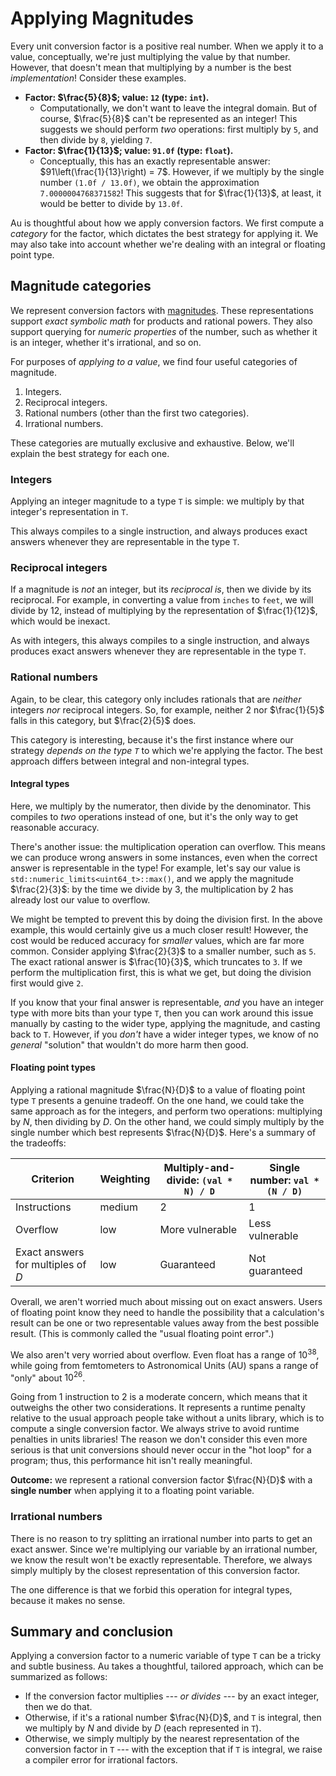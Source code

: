 # Applying Magnitudes

Every unit conversion factor is a positive real number.  When we apply it to a value, conceptually,
we're just multiplying the value by that number. However, that doesn't mean that multiplying by
a number is the best _implementation_!  Consider these examples.

- **Factor: $\frac{5}{8}$; value: `12` (type: `int`).**
    - Computationally, we don't want to leave the integral domain.  But of course, $\frac{5}{8}$
      can't be represented as an integer!  This suggests we should perform _two_ operations: first
      multiply by `5`, and then divide by `8`, yielding `7`.
- **Factor: $\frac{1}{13}$; value: `91.0f` (type: `float`).**
    - Conceptually, this has an exactly representable answer: $91\left(\frac{1}{13}\right) = 7$.
      However, if we multiply by the single number `(1.0f / 13.0f)`, we obtain the approximation
      `7.0000004768371582`!  This suggests that for $\frac{1}{13}$, at least, it would be better to
      divide by `13.0f`.

Au is thoughtful about how we apply conversion factors.  We first compute a _category_ for the
factor, which dictates the best strategy for applying it.  We may also take into account whether
we're dealing with an integral or floating point type.

## Magnitude categories

We represent conversion factors with [magnitudes](../../reference/magnitude.md).  These
representations support _exact symbolic math_ for products and rational powers.  They also support
querying for _numeric properties_ of the number, such as whether it is an integer, whether it's
irrational, and so on.

For purposes of _applying to a value_, we find four useful categories of magnitude.

1. Integers.
2. Reciprocal integers.
3. Rational numbers (other than the first two categories).
4. Irrational numbers.

These categories are mutually exclusive and exhaustive.  Below, we'll explain the best strategy for
each one.

### Integers

Applying an integer magnitude to a type `T` is simple: we multiply by that integer's representation
in `T`.

This always compiles to a single instruction, and always produces exact answers whenever they are
representable in the type `T`.

### Reciprocal integers

If a magnitude is _not_ an integer, but its _reciprocal is_, then we divide by its reciprocal.  For
example, in converting a value from `inches` to `feet`, we will divide by $12$, instead of
multiplying by the representation of $\frac{1}{12}$, which would be inexact.

As with integers, this always compiles to a single instruction, and always produces exact answers
whenever they are representable in the type `T`.

### Rational numbers

Again, to be clear, this category only includes rationals that are _neither_ integers _nor_
reciprocal integers.  So, for example, neither $2$ nor $\frac{1}{5}$ falls in this category, but
$\frac{2}{5}$ does.

This category is interesting, because it's the first instance where our strategy _depends on the
type `T`_ to which we're applying the factor.  The best approach differs between integral and
non-integral types.

#### Integral types

Here, we multiply by the numerator, then divide by the denominator.  This compiles to _two_
operations instead of one, but it's the only way to get reasonable accuracy.

There's another issue: the multiplication operation can overflow.  This means we can produce wrong
answers in some instances, even when the correct answer is representable in the type!  For example,
let's say our value is `std::numeric_limits<uint64_t>::max()`, and we apply the magnitude
$\frac{2}{3}$: by the time we divide by $3$, the multiplication by $2$ has already lost our value to
overflow.

We might be tempted to prevent this by doing the division first.  In the above example, this would
certainly give us a much closer result!  However, the cost would be reduced accuracy for _smaller_
values, which are far more common.  Consider applying $\frac{2}{3}$ to a smaller number, such as
`5`.  The exact rational answer is $\frac{10}{3}$, which truncates to `3`.  If we perform the
multiplication first, this is what we get, but doing the division first would give `2`.

If you know that your final answer is representable, _and_ you have an integer type with more bits
than your type `T`, then you can work around this issue manually by casting to the wider type,
applying the magnitude, and casting back to `T`. However, if you _don't_ have a wider integer types,
we know of no _general_ "solution" that wouldn't do more harm then good.

#### Floating point types

Applying a rational magnitude $\frac{N}{D}$ to a value of floating point type `T` presents a genuine
tradeoff. On the one hand, we could take the same approach as for the integers, and perform two
operations: multiplying by $N$, then dividing by $D$.  On the other hand, we could simply multiply
by the single number which best represents $\frac{N}{D}$.  Here's a summary of the tradeoffs:

Criterion | Weighting | Multiply-and-divide: `(val * N) / D` | Single number: `val * (N / D)`
---|---|---|---
Instructions | medium | 2 | 1
Overflow | low | More vulnerable | Less vulnerable
Exact answers for multiples of $D$ | low | Guaranteed | Not guaranteed

Overall, we aren't worried much about missing out on exact answers.  Users of floating point know
they need to handle the possibility that a calculation's result can be one or two representable
values away from the best possible result.  (This is commonly called the "usual floating point
error".)

We also aren't very worried about overflow.  Even float has a range of $10^{38}$, while going from
femtometers to Astronomical Units (AU) spans a range of "only" about $10^{26}$.

Going from 1 instruction to 2 is a moderate concern, which means that it outweighs the other two
considerations.  It represents a runtime penalty relative to the usual approach people take without
a units library, which is to compute a single conversion factor.  We always strive to avoid runtime
penalties in units libraries! The reason we don't consider this even more serious is that unit
conversions should never occur in the "hot loop" for a program; thus, this performance hit isn't
really meaningful.

**Outcome:** we represent a rational conversion factor $\frac{N}{D}$ with a **single number** when
applying it to a floating point variable.

### Irrational numbers

There is no reason to try splitting an irrational number into parts to get an exact answer.  Since
we're multiplying our variable by an irrational number, we know the result won't be exactly
representable.  Therefore, we always simply multiply by the closest representation of this
conversion factor.

The one difference is that we forbid this operation for integral types, because it makes no sense.

## Summary and conclusion

Applying a conversion factor to a numeric variable of type `T` can be a tricky and subtle business.
Au takes a thoughtful, tailored approach, which can be summarized as follows:

- If the conversion factor multiplies --- _or divides_ --- by an exact integer, then we do that.
- Otherwise, if it's a rational number $\frac{N}{D}$, and `T` is integral, then we multiply by $N$
  and divide by $D$ (each represented in `T`).
- Otherwise, we simply multiply by the nearest representation of the conversion factor in `T` ---
  with the exception that if `T` is integral, we raise a compiler error for irrational factors.

